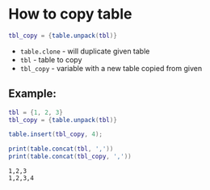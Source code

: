 # How to copy table

```lua
tbl_copy = {table.unpack(tbl)}
```

- `table.clone` - will duplicate given table
- `tbl` - table to copy
- `tbl_copy` - variable with a new table copied from given

## Example: 
```lua
tbl = {1, 2, 3}
tbl_copy = {table.unpack(tbl)}

table.insert(tbl_copy, 4);

print(table.concat(tbl, ','))
print(table.concat(tbl_copy, ','))
```
```
1,2,3
1,2,3,4

```


